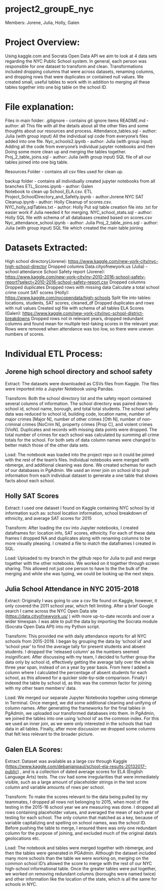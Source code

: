 # project2_groupE_nyc
Members: Jorene, Julia, Holly, Galen
         
                                                           
# Project Overview:

Using kaggle.com and Socrata Open Data API we aim to look at 4 data sets regarding the NYC Public School system. In general, each person was responsible for one dataset to transform and clean. Transformations included dropping columns that were across datasets, renaming columns, and dropping rows that were duplicates or contained null values. We created small, useful tables to work with in addition to merging all these tables together into one big table on the school ID.

# File explanation:
Files in main folder:
	.gitignore - contains git ignore items
	README.md - author: all
	  This file with all the details about all the other files and some thoughts about our resources and process.
  Attendance_tables.sql - author: Julia (with group input)
	  All the individual sql code from everyone’s files added into one file.
  Nyc_schools2.ipynb - author: Julia (with group input)
	  Adding all the code from everyone’s individual jupyter notebooks and then 
	  Doing some more clean up and merging the tables together.
  Proj_2_table_joins.sql - author: Julia (with group input)
    SQL file of all our tables joined into one big table.

Resources Folder - contains all csv files used for clean up.

backup folder - contains all individually created jupyter notebooks from all branches
  ETL_Scores.ipynb - author: Galen  
    Notebook to clean up School_ELA.csv.
	ETL Project_SchoolDirectory_and_Safetly.ipynb - author:Jorene
	NYC SAT Cleanup.ipynb - author: Holly
    Cleanup of scores.csv.
  NYC_holly_sqlTables.txt - author: Holly 
    Put sql table creation file into .txt for easier work if Julia needed it for merging.
	NYC_school_stats.sql - author: Holly
		SQL file with schema of all databases created based on scores.csv
  Nyc_attendance_school.ipynb - author: Julia
  Proj_2_table_joins.sql - author: Julia (with group input)
	  SQL file which created the main table joining 
		
	 

# Datasets Extracted:
High school directory(Jorene):  https://www.kaggle.com/new-york-city/nyc-high-school-director
  Dropped columns
Data.cityofnewyork.us (Julia) - school attendance
School Safety report (Jorene): https://www.kaggle.com/new-york-city/ny-2010-2016-school-safety-report?select=2010-2016-school-safety-report.csv 
  Dropped columns
  Dropped duplicates
  Dropped rows with missing data
  Calculate a total school crime count
SAT scores (Holly): https://www.kaggle.com/nycopendata/high-schools
  Split file into tables: locations, students, SAT scores, cleaned_df
  Dropped duplicates and rows with null values
  Created sql file with schema of all tables 
ELA Scores (Galen): https://www.kaggle.com/new-york-city/nyc-school-district-breakdowns
  Dropped rows not in relevant years, dropped redundant columns and found mean for multiple test-taking scores in the relevant year. Rows were   removed when attendance was too low, so there were uneven numbers of scores. 
		


# Individual ETL Process:


## Jorene high school directory and school safety

Extract: The datasets were downloaded as CSVs files from Kaggle. The files were imported into a Jupyter Notebook using Pandas. 

Transform: Both the school directory list and the safety report contained several columns of information. The school directory was paired down to school id, school name, borough, and total total students. The school safety data was reduced to school id, building code, location name, number of major crimes [Major N], number of other crimes [Oth N], number of non-criminal crimes [NoCrim N], property crimes [Prop C], and violent crimes [VioN].   Duplicates and records with missing data points were dropped. The total number of crimes for each school was calculated by summing all crime totals for the school. For both sets of data column names were changed to better match those of the other data sets. 

Load: The notebook was loaded into the project repo so it could be joined with the rest of the team’s files.  Individual notebooks were merged with nbmerge, and additional cleaning was done.  We created schemas for each of our databases in PgAdmin.  We used an inner join on school id to pull information from each individual dataset to generate a one table that shows facts about each school. 


## Holly SAT Scores

Extract: 
I used one dataset I found on Kaggle containing NYC school by id information such as: school location information, school breakdown of ethnicity, and average SAT scores for 2015

Transform:
After loading the csv into Jupyter notebooks, I created dataframes for:  location info, SAT scores, ethnicity. For each of these data frames I dropped NA and duplicates along with renaming columns to be more visually pleasing. I created a file to match the dataframes I created in SQL. 

Load: Uploaded to my branch in the github repo for Julia to pull and merge together with the other notebooks. We worked on it together through screen sharing. This allowed not just one person to have to the the bulk of the merging and while she was typing, we could be looking up the next steps.
	
## Julia School Attendance in NYC 2015-2018
 
Extract: Originally I was going to use a csv file found on Kaggle, however, it only covered the 2011 school year, which felt limiting. After a brief Google search I came across the NYC Open Data site (https://data.cityofnewyork.us/ ) with more up-to-date records and over a wider timespan. I was able to pull the data by importing the Socrata module (Socrata Open Data API) into my Python script.
 
 
Transform: This provided me with daily attendance reports for all NYC schools from 2015-2018. I began by grouping the data by ‘school id’ and ‘school year’ to find the average tally for present students and absent students. I dropped the ‘released column’ as the numbers seemed insignificant. After discussing with my team, I decided to further group the data only by school id, effectively getting the average tally over the whole three year span, instead of on a year by year basis. From here I added a column where I calculated the percentage of absent students for each school, as this allowed for a quicker side-by-side comparison. Finally I indexed the table by school id, as this was the common factor for joining with my other team members’ data.
 
 
Load: We merged our separate Jupyter Notebooks together using nbmerge in Terminal. Once merged, we did some additional cleaning and unifying of column names. After generating the frameworks for the final tables in PgAdmin, we uploaded our transformed databases into them. In PgAdmin, we joined the tables into one using ‘school id’ as the common index. For this we used an inner join, as we were only interested in the schools that had data in all tables. Finally, after more discussion we dropped some columns that felt less relevant to the broader picture.


## Galen ELA Scores:

Extract: Dataset was available as a large csv through Kaggle (https://www.kaggle.com/debanjanpaul/school-ela-results-20132017-public) , and is a collection of dated average scores for ELA (English Language Arts) tests. The csv had some irregularities that were immediately visible, such as a large amount of placeholder strings in the test score column and variable amounts of rows per school.

Transform: To make the scores relevant to the data being pulled by my teammates, I dropped all rows not belonging to 2015, when most of the testing in the 2015-16 school year we are measuring was done. I dropped all rows containing placeholder values, and averaged the mean of each year of testing for each school. The only column that matched as a key, because of variable capitalizing and spelling on school names, was the school ID. Before pushing the table to merge, I ensured there was only one redundant column for the purpose of joining, and excluded much of the original data’s geolocations etc. 

Load: The notebook and tables were merged together with nbmerge, and then the tables were generated in PGAdmin. Although the dataset included many more schools than the table we were working on, merging on the common school ID’s allowed the score to merge with the rest of our NYC high-school informational table. Once the greater tables were put together, we worked on removing redundant columns (boroughs were named twice) and other information like the location of the state, which is all the same for schools in NYC. 
